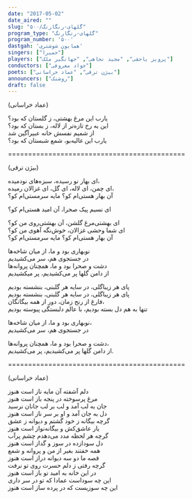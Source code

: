```yaml
---
date: "2017-05-02"
date_aired: ""
slug: "گلهای-رنگارنگ/۵۰۰"
program_type: "گلهای-رنگارنگ"
program_number: '۵۰۰'
dastgah: 'همایون شوشتری'
singers: ["حمیرا"]
players: ["پرویز یاحقی", "مجید نجاهی", "جهانگیر ملک"]
conductors: ["جواد معروفی"]
poets: ["بیژن ترقی", "عماد خراسانی"]
announcers: ["روشنک"]
draft: false
---
```


 (عماد خراسانی)  

یارب این مرغ بهشتی، ز گلستان که بود؟  
این به رخ تازه‌تر از لاله، ز بستان که بود؟  
از شمیم نفسش خانه عبیر‌آگین شد  
یارب این غالیه‌بو، شمع شبستان که بود؟  

============================================  

(بیژن ترقی)  

ای بهار نو رسیده، سبزه‌های نودمیده،  
ای چمن، ای لاله، ای گل، ای غزالان رمیده،  
آن بهار هستی‌ام کو؟ مایه سرمستی‌ام کو؟  

ای نسیم پیک صحرا، آن امید هستی‌ام کو؟  

ای بهشتی‌مرغ گلشن، آن بهشتی‌روی من کو؟  
ای شما وحشی غزالان، خوش‌نگه آهوی من کو؟  
آن بهار هستی‌ام کو؟ مایه سرمستی‌ام کو؟  

نو‌بهاری بود و ما، از میان شاخه‌ها  
در جستجوی هم، سر می‌کشیدیم  
دشت و صحرا بود و ما، همچنان پروانه‌ها  
از دامن گلها پر می‌کشیدیم، پر میکشیدیم  

پای هر زیبا‌گلی، در سایه هر گلبنی، بنشسته بودیم  
پای هر زیبا‌گلی، در سایه هر گلبنی، بنشسته بودیم  
فارغ از رنج زمان، دور از همه بیگانگان،  
تنها به هم دل بسته بودیم، با عالم دلبستگی پیوسته بودیم  

نو‌بهاری بود و ما، از میان شاخه‌ها،  
در جستجوی هم، سر می‌کشیدیم  

دشت و صحرا بود و ما، همچنان پروانه‌ها،  
از دامن گلها پر می‌کشیدیم، پر می‌کشیدیم.  

============================================  

(عماد خراسانی)  

دلم آشفته آن مایه ناز است هنوز  
مرغ پرسوخته در پنجه باز است هنوز  
جان به لب آمد و لب بر لب جانان نرسید  
دل به جان آمد و او بر سر ناز است هنوز  
گرچه بیگانه ز خود گشتم و دیوانه ز عشق  
یار عاشق‌کش و بیگانه‌نواز است هنوز  
گرچه هر لحظه مدد می‌دهدم چشم پر‌آب  
دل سودازده در سوز و گداز است هنوز  
همه خفتند بغیر از من و پروانه و شمع  
قصه ما دو سه دیوانه دراز است هنوز  
گرچه رفتی ز دلم حسرت روی تو نرفت  
در این خانه به امید تو باز است هنوز  
این چه سوداست عمادا که تو در سر داری  
این چه سوزیست که در پرده ساز است هنوز  

